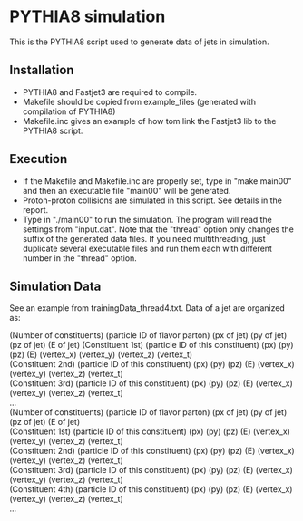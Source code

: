# PYTHIA8 simulation

This is the PYTHIA8 script used to generate data of jets in simulation.

## Installation

- PYTHIA8 and Fastjet3 are required to compile.
- Makefile should be copied from example_files (generated with compilation of PYTHIA8)
- Makefile.inc gives an example of how tom link the Fastjet3 lib to the PYTHIA8 script.

## Execution

- If the Makefile and Makefile.inc are properly set, type in "make main00" and then an executable file "main00" will be generated.
- Proton-proton collisions are simulated in this script. See details in the report.
- Type in "./main00" to run the simulation. The program will read the settings from "input.dat". Note that the "thread" option only changes the suffix of the generated data files. If you need multithreading, just duplicate several executable files and run them each with different number in the "thread" option.

## Simulation Data

See an example from trainingData_thread4.txt. Data of a jet are organized as:  

(Number of constituents) (particle ID of flavor parton) (px of jet) (py of jet) (pz of jet) (E of jet)
(Constituent 1st) (particle ID of this constituent) (px) (py) (pz) (E) (vertex_x) (vertex_y) (vertex_z) (vertex_t)  
(Constituent 2nd) (particle ID of this constituent) (px) (py) (pz) (E) (vertex_x) (vertex_y) (vertex_z) (vertex_t)  
(Constituent 3rd) (particle ID of this constituent) (px) (py) (pz) (E) (vertex_x) (vertex_y) (vertex_z) (vertex_t)  
...  
(Number of constituents) (particle ID of flavor parton) (px of jet) (py of jet) (pz of jet) (E of jet)  
(Constituent 1st) (particle ID of this constituent) (px) (py) (pz) (E) (vertex_x) (vertex_y) (vertex_z) (vertex_t)  
(Constituent 2nd) (particle ID of this constituent) (px) (py) (pz) (E) (vertex_x) (vertex_y) (vertex_z) (vertex_t)  
(Constituent 3rd) (particle ID of this constituent) (px) (py) (pz) (E) (vertex_x) (vertex_y) (vertex_z) (vertex_t)  
(Constituent 4th) (particle ID of this constituent) (px) (py) (pz) (E) (vertex_x) (vertex_y) (vertex_z) (vertex_t)  
...  
